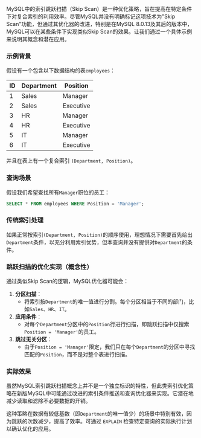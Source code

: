 MySQL中的索引跳跃扫描（Skip Scan）是一种优化策略，旨在提高在特定条件下对复合索引的利用效率。尽管MySQL并没有明确标记这项技术为"Skip Scan"功能，但通过其优化器的改进，特别是在MySQL 8.0.13及其后的版本中，MySQL可以在某些条件下实现类似Skip Scan的效果。让我们通过一个具体示例来说明其概念和潜在应用。

### 示例背景
假设有一个包含以下数据结构的表`employees`：

| **ID** | **Department** | **Position** |
| --- | --- | --- |
| 1 | Sales | Manager |
| 2 | Sales | Executive |
| 3 | HR | Manager |
| 4 | HR | Executive |
| 5 | IT | Manager |
| 6 | IT | Executive |


并且在表上有一个复合索引 `(Department, Position)`。

### 查询场景
假设我们希望查找所有`Manager`职位的员工：

```sql
SELECT * FROM employees WHERE Position = 'Manager';
```

### 传统索引处理
如果正常按索引`(Department, Position)`的顺序使用，理想情况下需要首先给出`Department`条件，以充分利用索引优势，但本查询并没有提供对`Department`的条件。

### 跳跃扫描的优化实现（概念性）
通过类似Skip Scan的逻辑，MySQL优化器可能会：

1. **分区扫描**：
    - 将索引按`Department`的唯一值进行分割。每个分区相当于不同的部门，比如`Sales`、`HR`、`IT`。
2. **应用条件**：
    - 对每个`Department`分区中的`Position`行进行扫描，即跳跃扫描中仅搜索`Position = 'Manager'`的员工。
3. **跳过无关分区**：
    - 由于`Position = 'Manager'`限定，我们只在每个`Department`的分区中寻找匹配的`Position`，而不是对整个表进行扫描。

### 实际效果
虽然MySQL索引跳跃扫描概念上并不是一个独立标识的特性，但此类索引优化策略在新版MySQL中可能通过改进的索引条件推送和查询优化器来实现。它潜在地减少读取和滤除不必要数据的开销。

这种策略在数据有较低基数（即`Department`的唯一值少）的场景中特别有效，因为跳跃的次数减少，提高了效率。可通过 `EXPLAIN` 检查特定查询的实际执行计划以确认优化的应用。

